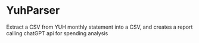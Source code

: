 # YuhParser
Extract a CSV from YUH monthly statement into a CSV, and creates a report calling chatGPT api for spending analysis
